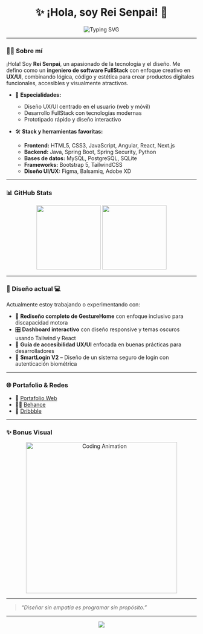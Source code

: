 <h1 align="center">✨ ¡Hola, soy Rei Senpai! 👋</h1>
<p align="center">
  <img src="https://readme-typing-svg.demolab.com?font=Fira+Code&weight=500&size=22&pause=1000&color=F58DFF&center=true&vCenter=true&width=450&lines=Ingeniero+de+Software+FullStack+💻;Diseñador+UX%2FUI+con+visión+creativa+🎨;Apasionado+por+la+tecnología+%26+el+detalle+🚀" alt="Typing SVG" />
</p>

---

### 👨‍💻 Sobre mí

¡Hola! Soy **Rei Senpai**, un apasionado de la tecnología y el diseño. Me defino como un **ingeniero de software FullStack** con enfoque creativo en **UX/UI**, combinando lógica, código y estética para crear productos digitales funcionales, accesibles y visualmente atractivos.

- 🧠 **Especialidades:**  
  - Diseño UX/UI centrado en el usuario (web y móvil)  
  - Desarrollo FullStack con tecnologías modernas  
  - Prototipado rápido y diseño interactivo  

- 🛠️ **Stack y herramientas favoritas:**  
  - **Frontend:** HTML5, CSS3, JavaScript, Angular, React, Next.js  
  - **Backend:** Java, Spring Boot, Spring Security, Python  
  - **Bases de datos:** MySQL, PostgreSQL, SQLite  
  - **Frameworks:** Bootstrap 5, TailwindCSS  
  - **Diseño UI/UX:** Figma, Balsamiq, Adobe XD  

---

### 📊 GitHub Stats

<p align="center">
  <img src="https://github-readme-stats.vercel.app/api?username=Rei-Senpai&show_icons=true&theme=tokyonight&hide_border=true" height="170px"/>
  <img src="https://github-readme-stats.vercel.app/api/top-langs/?username=Rei-Senpai&layout=compact&theme=tokyonight&hide_border=true" height="170px"/>
</p>

---

### 🎯 Diseño actual 💻

Actualmente estoy trabajando o experimentando con:

- 🧪 **Rediseño completo de GestureHome** con enfoque inclusivo para discapacidad motora  
- 🎛️ **Dashboard interactivo** con diseño responsive y temas oscuros usando Tailwind y React  
- 🧠 **Guía de accesibilidad UX/UI** enfocada en buenas prácticas para desarrolladores  
- 🔐 **SmartLogin V2** – Diseño de un sistema seguro de login con autenticación biométrica

---

### 🌐 Portafolio & Redes

- 🎨 [Portafolio Web](https://tu-portafolio.com)
- 🧑‍🎨 [Behance](https://www.behance.net/tuusuario)
- 🏀 [Dribbble](https://dribbble.com/tuusuario)

---

### ✨ Bonus Visual

<p align="center">
  <img src="https://media.giphy.com/media/h408T6Y5GfmXBKW62l/giphy.gif" width="400px" alt="Coding Animation" />
</p>

---

> _“Diseñar sin empatía es programar sin propósito.”_

---

<p align="center">
  <img src="https://capsule-render.vercel.app/api?type=waving&color=gradient&height=100&section=footer"/>
</p>
